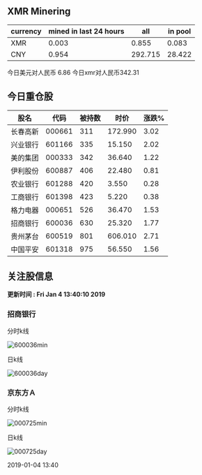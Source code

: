 ## XMR Minering

|currency|mined in last 24 hours|all|in pool|
|---|---|---|---|
|XMR|0.003|0.855|0.083|
|CNY|0.954|292.715|28.422|

今日美元对人民币 6.86	今日xmr对人民币342.31


## 今日重仓股 

|股名|代码|被持数|时价|涨跌%|
|---|---|---|---|---|
|长春高新|000661|311|172.990|3.02|
|兴业银行|601166|335|15.150|2.02|
|美的集团|000333|342|36.640|1.22|
|伊利股份|600887|406|22.480|0.81|
|农业银行|601288|420|3.550|0.28|
|工商银行|601398|423|5.220|0.38|
|格力电器|000651|526|36.470|1.53|
|招商银行|600036|630|25.320|1.77|
|贵州茅台|600519|801|606.010|2.71|
|中国平安|601318|975|56.550|1.56|

## 关注股信息
**更新时间 : Fri Jan  4 13:40:10 2019**
### 招商银行 
分时k线

![600036min](http://image.sinajs.cn/newchart/min/n/sh600036.gif)

日k线

![600036day](http://image.sinajs.cn/newchart/daily/n/sh600036.gif)

### 京东方Ａ 
分时k线

![000725min](http://image.sinajs.cn/newchart/min/n/sz000725.gif)

日k线

![000725day](http://image.sinajs.cn/newchart/daily/n/sz000725.gif)

2019-01-04 13:40